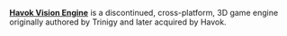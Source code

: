 [**Havok Vision Engine**](https://web.archive.org/web/20150211175016/http://www.havok.com/products/vision-engine) is a discontinued, cross-platform, 3D game engine originally authored by Trinigy and later acquired by Havok.
